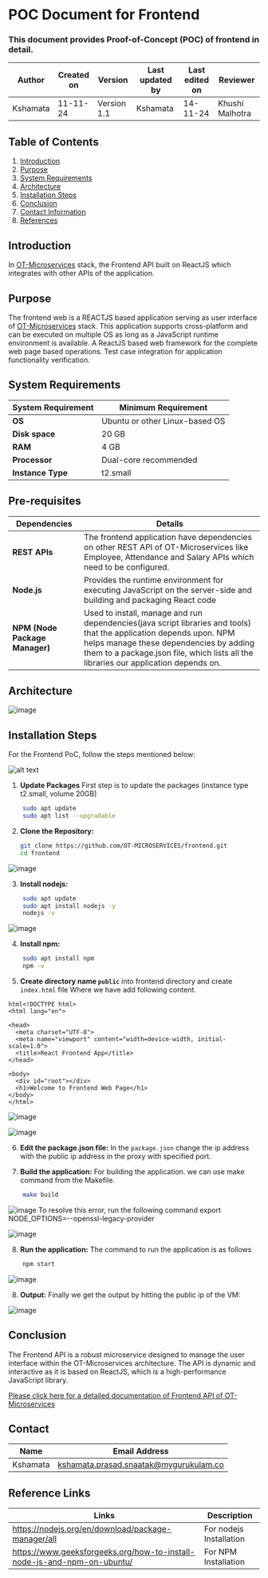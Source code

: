 # POC Document for Frontend
### This document provides Proof-of-Concept (POC) of frontend in detail.


| **Author**            | **Created on** | **Version** | **Last updated by**       | **Last edited on** | **Reviewer**      |
|-----------------------|----------------|-------------|----------------------------|---------------------|-------------------|
| Kshamata      | 11-11-24       | Version 1.1  | Kshamata           | 14-11-24           | Khushi Malhotra    |

## Table of Contents
1. [Introduction](#introduction)
2. [Purpose](#purpose)
3. [System Requirements](#system-requirements)
4. [Architecture](#architecture)
5. [Installation Steps](#installation-steps)
6. [Conclusion](#conclusion)
7. [Contact Information](#contact-information)
8. [References](#references)


## Introduction
In [OT-Microservices](https://github.com/OT-MICROSERVICES) stack, the Frontend API built on ReactJS which integrates with other APIs of the application.

## Purpose
The frontend web is a REACTJS based application serving as user interface of [OT-Microservices](https://github.com/OT-MICROSERVICES) stack. This application supports cross-platform and can be executed on multiple OS as long as a JavaScript runtime environment is available. 
A ReactJS based web framework for the complete web page based operations.
Test case integration for application functionality verification.

## System Requirements
| System Requirement | Minimum Requirement | 
|----------|----------|
| **OS**  | Ubuntu or other Linux-based OS | 
| **Disk space**|  20 GB | 
| **RAM**  |  4 GB|
| **Processor**  |  Dual-core recommended|
| **Instance Type**  |  t2.small|

 
## Pre-requisites

| Dependencies | Details| 
|----------|----------|
| **REST APIs**  | The frontend application have dependencies on other REST API of OT-Microservices like Employee, Attendance and Salary APIs which need to be configured. | 
| **Node.js**|  Provides the runtime environment for executing JavaScript on the server-side and building and packaging React code | 
| **NPM (Node Package Manager)**  |  Used to install, manage and run dependencies(java script libraries and tools) that the application depends upon. NPM helps manage these dependencies by adding them to a package.json file, which lists all the libraries our application depends on.|


## Architecture

![image](https://github.com/user-attachments/assets/3fe57c96-3e8b-4407-afc3-1beb61163959)

## Installation Steps
For the Frontend PoC, follow the steps mentioned below:

![alt text](image-3.png)

1. **Update Packages**
First step is to update the packages (instance type t2.small, volume 20GB)
```sh 
    sudo apt update
    sudo apt list --upgradable
```

2. **Clone the Repository:**
    ```sh
    git clone https://github.com/OT-MICROSERVICES/frontend.git
    cd frontend
    ```
![image](https://github.com/user-attachments/assets/8c1ec38c-be8d-41c7-bbb4-9cfa59847c37)

 
3. **Install nodejs:**

```sh 
    sudo apt update
    sudo apt install nodejs -y
    nodejs -v
```

![image](https://github.com/user-attachments/assets/aec1ec30-bc74-4839-ad11-e411a996a290)

4. **Install npm:**

```sh 
    sudo apt install npm
    npm -v
```
5. **Create directory name `public`** into frontend directory and create `index.html` file Where we have add following content.

```
html<!DOCTYPE html>
<html lang="en">

<head>
  <meta charset="UTF-8">
  <meta name="viewport" content="width=device-width, initial-scale=1.0">
  <title>React Frontend App</title>
</head>

<body>
  <div id="root"></div>
  <h1>Welcome to Frontend Web Page</h1>
</body>
</html>
```
![image](https://github.com/user-attachments/assets/fe5588ac-b25b-45cd-a300-847bf0846c1b)

![image](https://github.com/user-attachments/assets/81787afe-aceb-4950-bd2f-5ab4c989796e)


6. **Edit the package.json file:**
In the `package.json` change the ip address with the public ip address in the proxy with specified port.


7. **Build the application:**
For building the application. we can use make command from the Makefile.

```sh
    make build
```
![image](https://github.com/user-attachments/assets/18aa9306-b390-437b-a8ea-ff5df5657a02)
To resolve this error, run the following command
export NODE_OPTIONS=--openssl-legacy-provider

![image](https://github.com/user-attachments/assets/49d33a2a-3d18-4841-ab22-93e83278e701)

8. **Run the application:**
The command to run the application is as follows

```sh
    npm start
```
![image](https://github.com/user-attachments/assets/8c37e206-52c4-402c-8bea-7d7ace279251)


8. **Output:**
Finally we get the output by hitting the public ip of the VM:

![image](https://github.com/user-attachments/assets/f58df287-7f41-4734-b3a1-35a85c137746)

## Conclusion
The Frontend API is a robust microservice designed to manage the user interface within the OT-Microservices architecture. The API is dynamic and interactive as it is based on ReactJS, which is a high-performance JavaScript library.

[Please click here for a detailed documentation of Frontend API of OT-Microservices](https://github.com/kshamatap/OT-Microservices/blob/main/FrontendPoC_V1.md)  

## Contact
| Name          | Email Address       |
|---------------|---------------------|
| Kshamata |  kshamata.prasad.snaatak@mygurukulam.co|



##  Reference Links
| Links | Description      |
|-----  |--------------------------|
| https://nodejs.org/en/download/package-manager/all | For nodejs Installation | 
| https://www.geeksforgeeks.org/how-to-install-node-js-and-npm-on-ubuntu/  | For NPM Installation |


















